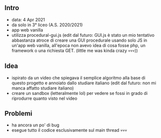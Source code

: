## Intro
- data: 4 Apr 2021
- da solo in 3° liceo (A.S. 2020/2021)
- app web vanilla
- utilizza procedural-gui.js (edit dal futuro: GUI.js è stato un mio tentativo abbastanza atroce di creare una GUI procedurale usando solo JS in un'app web vanilla, all'epoca non avevo idea di cosa fosse php, un framework o una richiesta GET. (little me was kinda crazy 💀💀💀))

## Idea
- ispirato da un video che spiegava il semplice algoritmo alla base di questo progetto e annoiato dallo studiare italiano (edit dal futuro: non mi manca affatto studiare italiano)
- creare un sandbox (letteralmente lol) per vedere se fossi in grado di riprodurre quanto visto nel video

## Problemi
- ha ancora un po' di bug
- esegue tutto il codice esclusivamente sul main thread 💀💀💀
